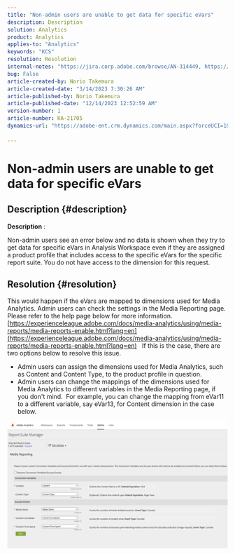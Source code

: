 ```yaml
---
title: "Non-admin users are unable to get data for specific eVars"
description: Description
solution: Analytics
product: Analytics
applies-to: "Analytics"
keywords: "KCS"
resolution: Resolution
internal-notes: "https://jira.corp.adobe.com/browse/AN-314449, https://jira.corp.adobe.com/browse/AN-288651"
bug: False
article-created-by: Norio Takemura
article-created-date: "3/14/2023 7:30:26 AM"
article-published-by: Norio Takemura
article-published-date: "12/14/2023 12:52:59 AM"
version-number: 1
article-number: KA-21705
dynamics-url: "https://adobe-ent.crm.dynamics.com/main.aspx?forceUCI=1&pagetype=entityrecord&etn=knowledgearticle&id=caa78e11-3ac2-ed11-83ff-6045bd006295"

---
```

# Non-admin users are unable to get data for specific eVars

## Description {#description}


<b>Description</b> :

Non-admin users see an error below and no data is shown when they try to get data for specific eVars in Analysis Workspace even if they are assigned a product profile that includes access to the specific eVars for the specific report suite.
 You do not have access to the dimension for this request.


## Resolution {#resolution}


This would happen if the eVars are mapped to dimensions used for Media Analytics.
 Admin users can check the settings in the Media Reporting page.  Please refer to the help page below for more information.
[https://experienceleague.adobe.com/docs/media-analytics/using/media-reports/media-reports-enable.html?lang=en](https://experienceleague.adobe.com/docs/media-analytics/using/media-reports/media-reports-enable.html?lang=en)
  
 If this is the case, there are two options below to resolve this issue.

- Admin users can assign the dimensions used for Media Analytics, such as Content and Content Type, to the product profile in question.
- Admin users can change the mappings of the dimensions used for Media Analytics to different variables in the Media Reporting page, if you don't mind.  For example, you can change the mapping from eVar11 to a different variable, say eVar13, for Content dimension in the case below.


![](assets/c3c48629-06e0-ed11-a7c7-6045bd006e5a.png)
